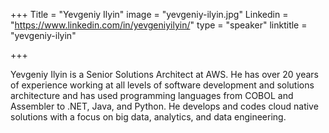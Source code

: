 +++
Title = "Yevgeniy Ilyin"
image = "yevgeniy-ilyin.jpg"
Linkedin = "https://www.linkedin.com/in/yevgeniyilyin/"
type = "speaker"
linktitle = "yevgeniy-ilyin"

+++

Yevgeniy Ilyin is a Senior Solutions Architect at AWS. He has over 20 years of experience working at all levels of software development and solutions architecture and has used programming languages from COBOL and Assembler to .NET, Java, and Python. He develops and codes cloud native solutions with a focus on big data, analytics, and data engineering.